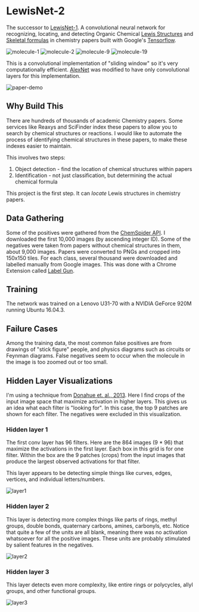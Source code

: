 LewisNet-2
==========

The successor to [LewisNet-1](https://github.com/acarl005/LewisNet-1).
A convolutional neural network for recognizing, locating, and detecting Organic Chemical [Lewis Structures](https://en.wikipedia.org/wiki/Lewis_structure) and [Skeletal formulas](https://en.wikipedia.org/wiki/Skeletal_formula) in chemistry papers built with Google's [Tensorflow](https://github.com/tensorflow/tensorflow).

![molecule-1](./readme-img/1.png)
![molecule-2](./readme-img/2.png)
![molecule-9](./readme-img/9.png)
![molecule-19](./readme-img/19.png)

This is a convolutional implementation of "sliding window" so it's very computationally efficient.
[AlexNet](https://papers.nips.cc/paper/4824-imagenet-classification-with-deep-convolutional-neural-networks.pdf) was modified to have only convolutional layers for this implementation.

![paper-demo](./demo-papers/demo.png)

## Why Build This

There are hundreds of thousands of academic Chemistry papers.
Some services like Reaxys and SciFinder index these papers to allow you to search by chemical structures or reactions.
I would like to automate the process of identifying chemical structures in these papers, to make these indexes easier to maintain.

This involves two steps:
1. Object detection - find the location of chemical structures within papers
1. Identification - not just classification, but determining the actual chemical formula

This project is the first step.
It can *locate* Lewis structures in chemistry papers.


## Data Gathering

Some of the positives were gathered from the [ChemSpider API](http://www.chemspider.com/).
I downloaded the first 10,000 images (by ascending integer ID).
Some of the negatives were taken from papers without chemical structures in them, about 9,000 images.
Papers were converted to PNGs and cropped into 150x150 tiles.
For each class, several thousand were downloaded and labelled manually from Google images.
This was done with a Chrome Extension called [Label Gun](https://github.com/acarl005/label-gun).

## Training

The network was trained on a Lenovo U31-70 with a NVIDIA GeForce 920M running Ubuntu 16.04.3.

## Failure Cases

Among the training data, the most common false positives are from drawings of "stick figure" people, and physics diagrams such as circuits or Feynman diagrams.
False negatives seem to occur when the molecule in the image is too zoomed out or too small.

## Hidden Layer Visualizations

I'm using a technique from [Donahue et. al., 2013](https://arxiv.org/pdf/1310.1531.pdf).
Here I find crops of the input image space that maximize activation in higher layers.
This gives us an idea what each filter is "looking for".
In this case, the top 9 patches are shown for each filter.
The negatives were excluded in this visualization.

### Hidden layer 1

The first conv layer has 96 filters.
Here are the 864 images (9 * 96) that maximize the activations in the first layer.
Each box in this grid is for one filter.
Within the box are the 9 patches (crops) from the input images that produce the largest observed activations for that filter.

This layer appears to be detecting simple things like curves, edges, vertices, and individual letters/numbers.

![layer1](./readme-img/layer1.png)

### Hidden layer 2

This layer is detecting more complex things like parts of rings, methyl groups, double bonds, quaternary carbons, amines, carbonyls, etc.
Notice that quite a few of the units are all blank, meaning there was no activation whatsoever for all the positive images.
These units are probably stimulated by salient features in the negatives.

![layer2](./readme-img/layer2.png)

### Hidden layer 3

This layer detects even more complexity, like entire rings or polycycles, allyl groups, and other functional groups.

![layer3](./readme-img/layer3.png)

